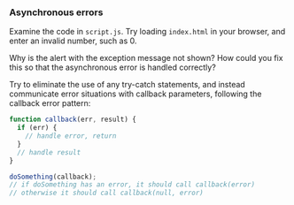 ### Asynchronous errors

Examine the code in `script.js`. Try loading `index.html` in your browser, and enter an invalid number, such as 0.

Why is the alert with the exception message not shown? How could you fix this so that the asynchronous error is handled correctly?

Try to eliminate the use of any try-catch statements, and instead communicate error situations with callback parameters, following the callback error pattern:
```javascript
function callback(err, result) {
  if (err) {
    // handle error, return
  }
  // handle result
}

doSomething(callback);
// if doSomething has an error, it should call callback(error)
// otherwise it should call callback(null, error)
```
